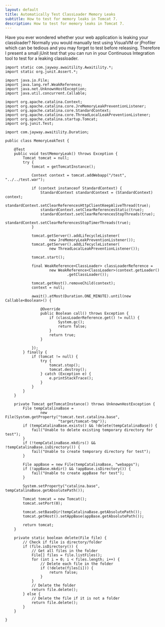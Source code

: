 ```yaml
---
layout: default
title: Automatically Test ClassLoader Memory Leaks
subtitle: How to test for memory leaks in Tomcat 7.
description: How to test for memory leaks in Tomcat 7.
---
```

Have you ever wondered whether your web application is leaking your classloader? Normally you would manually test using VisualVM or jProfiler which can be tedious and you may forget to test before releasing. Therefore I present a small jUnit test that you can run in your Continuous Integration tool to test for a leaking classloader.

    import static com.jayway.awaitility.Awaitility.*;
    import static org.junit.Assert.*;

    import java.io.File;
    import java.lang.ref.WeakReference;
    import java.net.UnknownHostException;
    import java.util.concurrent.Callable;

    import org.apache.catalina.Context;
    import org.apache.catalina.core.JreMemoryLeakPreventionListener;
    import org.apache.catalina.core.StandardContext;
    import org.apache.catalina.core.ThreadLocalLeakPreventionListener;
    import org.apache.catalina.startup.Tomcat;
    import org.junit.Test;

    import com.jayway.awaitility.Duration;

    public class MemoryLeakTest {

        @Test
        public void testMemoryLeak() throws Exception {
            Tomcat tomcat = null;
            try {
                tomcat = getTomcatInstance();

                Context context = tomcat.addWebapp("/test", "../../test.war");

                if (context instanceof StandardContext) {
                    StandardContext standardContext = (StandardContext) context;
                    standardContext.setClearReferencesHttpClientKeepAliveThread(true);
                    standardContext.setClearReferencesStatic(true);
                    standardContext.setClearReferencesStopThreads(true);
                    standardContext.setClearReferencesStopTimerThreads(true);
                }

                tomcat.getServer().addLifecycleListener(
                        new JreMemoryLeakPreventionListener());
                tomcat.getServer().addLifecycleListener(
                        new ThreadLocalLeakPreventionListener());

                tomcat.start();

                final WeakReference<ClassLoader> classLoaderReference =
                        new WeakReference<ClassLoader>(context.getLoader()
                                .getClassLoader());

                tomcat.getHost().removeChild(context);
                context = null;

                await().atMost(Duration.ONE_MINUTE).until(new Callable<Boolean>() {

                    @Override
                    public Boolean call() throws Exception {
                        if (classLoaderReference.get() != null) {
                            System.gc();
                            return false;
                        }
                        return true;
                    }

                });
            } finally {
                if (tomcat != null) {
                    try {
                        tomcat.stop();
                        tomcat.destroy();
                    } catch (Exception e) {
                        e.printStackTrace();
                    }
                }
            }
        }

        private Tomcat getTomcatInstance() throws UnknownHostException {
            File tempCatalinaBase =
                    new File(System.getProperty("tomcat.test.catalina.base",
                            "target/tomcat-tmp"));
            if (tempCatalinaBase.exists() && !delete(tempCatalinaBase)) {
                fail("Unable to delete existing temporary directory for test");
            }
            if (!tempCatalinaBase.mkdirs() && !tempCatalinaBase.isDirectory()) {
                fail("Unable to create temporary directory for test");
            }

            File appBase = new File(tempCatalinaBase, "webapps");
            if (!appBase.mkdir() && !appBase.isDirectory()) {
                fail("Unable to create appBase for test");
            }

            System.setProperty("catalina.base", tempCatalinaBase.getAbsolutePath());

            Tomcat tomcat = new Tomcat();
            tomcat.setPort(0);

            tomcat.setBaseDir(tempCatalinaBase.getAbsolutePath());
            tomcat.getHost().setAppBase(appBase.getAbsolutePath());

            return tomcat;
        }

        private static boolean delete(File file) {
            // Check if file is directory/folder
            if (file.isDirectory()) {
                // Get all files in the folder
                File[] files = file.listFiles();
                for (int i = 0; i < files.length; i++) {
                    // Delete each file in the folder
                    if (!delete(files[i])) {
                        return false;
                    }
                }
                // Delete the folder
                return file.delete();
            } else {
                // Delete the file if it is not a folder
                return file.delete();
            }
        }

    }

